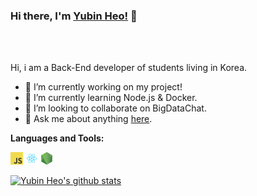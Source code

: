 ### Hi there, I'm [Yubin Heo!](https://github.com/yubinheo) 👋

<br />
<br />

Hi, i am a Back-End developer of students living in Korea.

- 🔭 I’m currently working on my project!
- 🌱 I’m currently learning Node.js & Docker.
- 👯 I’m looking to collaborate on BigDataChat.
- 💬 Ask me about anything [here](https://open.kakao.com/me/gjdbqld2019).

**Languages and Tools:**  

<code><img height="20" src="https://raw.githubusercontent.com/github/explore/80688e429a7d4ef2fca1e82350fe8e3517d3494d/topics/javascript/javascript.png"></code>
<code><img height="20" src="https://raw.githubusercontent.com/github/explore/80688e429a7d4ef2fca1e82350fe8e3517d3494d/topics/react/react.png"></code>
<code><img height="20" src="https://raw.githubusercontent.com/github/explore/80688e429a7d4ef2fca1e82350fe8e3517d3494d/topics/nodejs/nodejs.png"></code>


[![Yubin Heo's github stats](https://github-readme-stats.anuraghazra1.vercel.app/api?username=YubinHeo&show_icons=true&title_color=fff&icon_color=79ff97&text_color=9f9f9f&bg_color=151515)](https://github.com/yubinheo)

